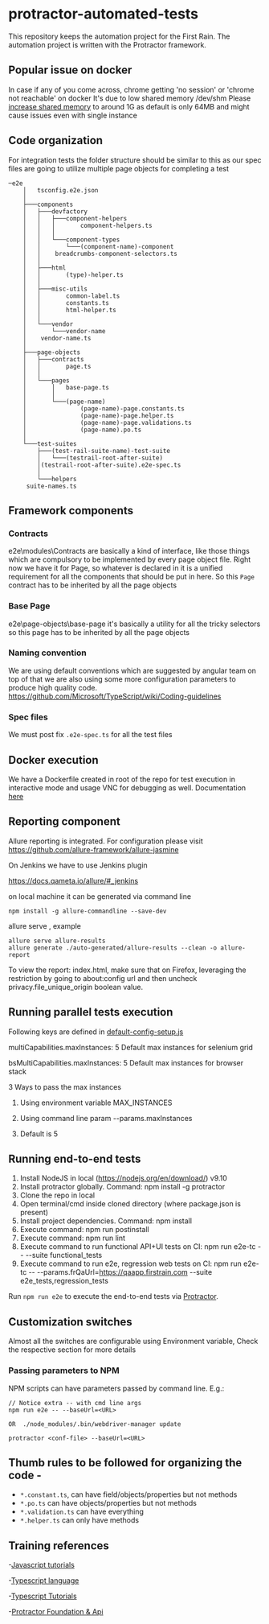 # protractor-automated-tests
This repository keeps the automation project for the First Rain. The automation project is written with the Protractor framework.

## Popular issue on docker
In case if any of you come across, chrome getting 'no session' or 'chrome not reachable' on docker
It's due to low shared memory
/dev/shm
Please [increase shared memory](https://stackoverflow.com/questions/30210362/how-to-increase-the-size-of-the-dev-shm-in-docker-container) to around 1G as default is only 64MB and might cause issues even with single instance


## Code organization

For integration tests the folder structure should be similar to this as our spec files are going to utilize multiple page objects for completing a test
```
─e2e
    │   tsconfig.e2e.json
    │
    ├───components
    │   ├───devfactory
    │   │   ├───component-helpers
    │   │   │       component-helpers.ts
    │   │   │
    │   │   └───component-types
    │   │       └───(component-name)-component
    │   │    breadcrumbs-component-selectors.ts
    │   │
    │   ├───html
    │   │       (type)-helper.ts
    │   │
    │   ├───misc-utils
    │   │       common-label.ts
    │   │       constants.ts
    │   │       html-helper.ts
    │   │
    │   └───vendor
    │       └───vendor-name
    │    vendor-name.ts
    │
    ├───page-objects
    │   ├───contracts
    │   │       page.ts
    │   │
    │   └───pages
    │       │   base-page.ts
    │       │
    │       └───(page-name)
    │               (page-name)-page.constants.ts
    │               (page-name)-page.helper.ts
    │               (page-name)-page.validations.ts
    │               (page-name).po.ts
    │
    └───test-suites
        ├───(test-rail-suite-name)-test-suite
        │   └───(testrail-root-after-suite)
        │(testrail-root-after-suite).e2e-spec.ts
        │
        └───helpers
     suite-names.ts
```

## Framework components


### Contracts


e2e\modules\Contracts are basically a kind of interface, like those things which are compulsory to be implemented by every page object file. Right now we have it for Page, so whatever is declared in it is a unified requirement for all the components that should be put in here. So this `Page` contract has to be inherited by all the page objects


### Base Page

e2e\page-objects\base-page it's basically a utility for all the tricky selectors so this page has to be inherited by all the page objects

### Naming convention


We are using default conventions which are suggested by angular team on top of that we are also using some more configuration parameters to produce high quality code.
https://github.com/Microsoft/TypeScript/wiki/Coding-guidelines


### Spec files


We must post fix `.e2e-spec.ts` for all the test files

## Docker execution

We have a Dockerfile created in root of the repo for test execution in interactive mode and usage VNC for debugging as well. Documentation [here](https://docs.google.com/document/d/1JGfpa_HDR0COUyC58XlhJEv05SPn2ZGophMbC6X0jTw "Click here to see docker execuion documentation")


## Reporting component

Allure reporting is integrated. For configuration please visit https://github.com/allure-framework/allure-jasmine

On Jenkins we have to use Jenkins plugin

https://docs.qameta.io/allure/#_jenkins

on local machine it can be generated via command line

```
npm install -g allure-commandline --save-dev
```

allure serve <path of artifacts>, example

```
allure serve allure-results
allure generate ./auto-generated/allure-results --clean -o allure-report
```

To view the report: index.html, make sure that on Firefox, leveraging the restriction by going to about:config url and then uncheck privacy.file_unique_origin boolean value.
## Running parallel tests execution

Following keys are defined in [default-config-setup.js](https://github.com/trilogy-group/common-automation-framework-protractor/blob/develop/core/config-setup/default-config-setup.js)

multiCapabilities.maxInstances: 5  Default max instances for selenium grid

bsMultiCapabilities.maxInstances: 5 Default max instances for browser stack


3 Ways to pass the max instances

1. Using environment variable MAX_INSTANCES

2. Using command line param --params.maxInstances

3. Default is 5



## Running end-to-end tests

1. Install NodeJS in local (https://nodejs.org/en/download/) v9.10
2. Install protractor globally. Command: npm install -g protractor
3. Clone the repo in local
4. Open terminal/cmd inside cloned directory (where package.json is present)
5. Install project dependencies. Command: npm install
6. Execute command: npm run postinstall
7. Execute command: npm run lint
8. Execute command to run functional API+UI tests on CI: npm run e2e-tc -- --suite functional_tests
9. Execute command to run e2e, regression web tests on CI: npm run e2e-tc -- --params.frQaUrl=https://qaapp.firstrain.com --suite e2e_tests,regression_tests


Run `npm run e2e` to execute the end-to-end tests via [Protractor](http://www.protractortest.org/).

## Customization switches

Almost all the switches are configurable using Environment variable, Check the respective section for more details

### Passing parameters to NPM

NPM scripts can have parameters passed by command line.  E.g.:

```
// Notice extra -- with cmd line args
npm run e2e -- --baseUrl=<URL>

OR  ./node_modules/.bin/webdriver-manager update

protractor <conf-file> --baseUrl=<URL>
```

## Thumb rules to be followed for organizing the code -
* `*.constant.ts`, can have field/objects/properties but not methods
* `*.po.ts` can have objects/properties but not methods
* `*.validation.ts` can have everything
* `*.helper.ts` can only have methods

## Training references

-[Javascript tutorials](https://www.w3schools.com/js/)

-[Typescript language](https://www.typescriptlang.org/)

-[Typescript Tutorials](https://www.tutorialspoint.com/typescript/)

-[Protractor Foundation & Api](http://www.protractortest.org/)
